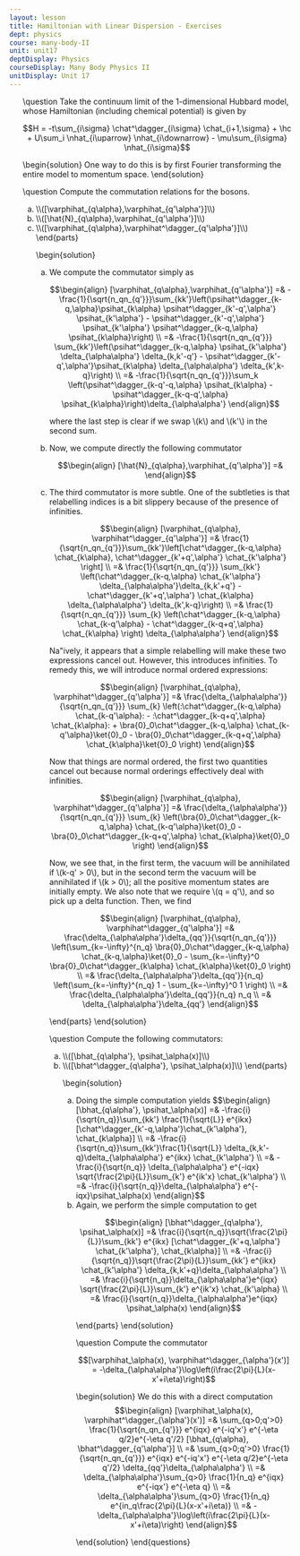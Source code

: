 ```yaml
---
layout: lesson
title: Hamiltonian with Linear Dispersion - Exercises
dept: physics
course: many-body-II
unit: unit17
deptDisplay: Physics
courseDisplay: Many Body Physics II
unitDisplay: Unit 17
---
```

<ol>
\question Take the continuum limit of the 1-dimensional Hubbard model, whose Hamiltonian (including chemical potential) is given by 

$$H = -t\sum_{i\sigma} \chat^\dagger_{i\sigma} \chat_{i+1,\sigma} + \hc + U\sum_i \nhat_{i\uparrow} \nhat_{i\downarrow} - \mu\sum_{i\sigma} \nhat_{i\sigma}$$

\begin{solution}
One way to do this is by first Fourier transforming the entire model to momentum space. 
\end{solution}

\question Compute the commutation relations for the bosons. 
<ol type="a">
</li> 
 <li> \\([\varphihat_{q\alpha},\varphihat_{q'\alpha'}]\\)
</li> 
 <li> \\([\hat{N}_{q\alpha},\varphihat_{q'\alpha'}]\\)
</li> 
 <li> \\([\varphihat_{q\alpha},\varphihat^\dagger_{q'\alpha'}]\\)
\end{parts}

\begin{solution}
<ol type="a">
</li> 
 <li> We compute the commutator simply as 

$$\begin{align}
[\varphihat_{q\alpha},\varphihat_{q'\alpha'}] =& -\frac{1}{\sqrt{n_qn_{q'}}}\sum_{kk'}\left(\psihat^\dagger_{k-q,\alpha}\psihat_{k\alpha} \psihat^\dagger_{k'-q',\alpha'} \psihat_{k'\alpha'} - \psihat^\dagger_{k'-q',\alpha'} \psihat_{k'\alpha'} \psihat^\dagger_{k-q,\alpha} \psihat_{k\alpha}\right) \\
=& -\frac{1}{\sqrt{n_qn_{q'}}} \sum_{kk'}\left(\psihat^\dagger_{k-q,\alpha} \psihat_{k'\alpha'} \delta_{\alpha\alpha'} \delta_{k,k'-q'} - \psihat^\dagger_{k'-q',\alpha'}\psihat_{k\alpha} \delta_{\alpha\alpha'} \delta_{k',k-q}\right) \\
=& -\frac{1}{\sqrt{n_qn_{q'}}}\sum_k \left(\psihat^\dagger_{k-q'-q,\alpha} \psihat_{k\alpha} - \psihat^\dagger_{k-q-q',\alpha} \psihat_{k\alpha}\right)\delta_{\alpha\alpha'}
\end{align}$$

where the last step is clear if we swap \\(k\\) and \\(k'\\) in the second sum.

</li> 
 <li> Now, we compute directly the following commutator 

$$\begin{align}
[\hat{N}_{q\alpha},\varphihat_{q'\alpha'}] =& 
\end{align}$$

</li> 
 <li> The third commutator is more subtle. One of the subtleties is that relabelling indices is a bit slippery because of the presence of infinities. 

$$\begin{align}
[\varphihat_{q\alpha}, \varphihat^\dagger_{q'\alpha'}] =& \frac{1}{\sqrt{n_qn_{q'}}}\sum_{kk'}\left[\chat^\dagger_{k-q,\alpha} \chat_{k\alpha}, \chat^\dagger_{k'+q',\alpha'} \chat_{k'\alpha'} \right] \\
=& \frac{1}{\sqrt{n_qn_{q'}}} \sum_{kk'} \left(\chat^\dagger_{k-q,\alpha} \chat_{k'\alpha'} \delta_{\alpha\alpha'}\delta_{k,k'+q'} - \chat^\dagger_{k'+q',\alpha'} \chat_{k\alpha} \delta_{\alpha\alpha'} \delta_{k',k-q}\right) \\
=& \frac{1}{\sqrt{n_qn_{q'}}} \sum_{k} \left(\chat^\dagger_{k-q,\alpha} \chat_{k-q'\alpha} - \chat^\dagger_{k-q+q',\alpha} \chat_{k\alpha} \right) \delta_{\alpha\alpha'}
\end{align}$$

Na\"ively, it appears that a simple relabelling will make these two expressions cancel out. However, this introduces infinities. To remedy this, we will introduce normal ordered expressions:

$$\begin{align}
[\varphihat_{q\alpha}, \varphihat^\dagger_{q'\alpha'}] =& \frac{\delta_{\alpha\alpha'}}{\sqrt{n_qn_{q'}}} \sum_{k} \left(:\chat^\dagger_{k-q,\alpha} \chat_{k-q'\alpha}: - :\chat^\dagger_{k-q+q',\alpha} \chat_{k\alpha}: + \bra{0}_0\chat^\dagger_{k-q,\alpha} \chat_{k-q'\alpha}\ket{0}_0 - \bra{0}_0\chat^\dagger_{k-q+q',\alpha} \chat_{k\alpha}\ket{0}_0 \right)
\end{align}$$

Now that things are normal ordered, the first two quantities cancel out because normal orderings effectively deal with infinities. 

$$\begin{align}
[\varphihat_{q\alpha}, \varphihat^\dagger_{q'\alpha'}] =& \frac{\delta_{\alpha\alpha'}}{\sqrt{n_qn_{q'}}} \sum_{k} \left(\bra{0}_0\chat^\dagger_{k-q,\alpha} \chat_{k-q'\alpha}\ket{0}_0 - \bra{0}_0\chat^\dagger_{k-q+q',\alpha} \chat_{k\alpha}\ket{0}_0 \right)
\end{align}$$

Now, we see that, in the first term, the vacuum will be annihilated if \\(k-q' > 0\\), but in the second term the vacuum will be annihilated if \\(k > 0\\); all the positive momentum states are initially empty. We also note that we require \\(q = q'\\), and so pick up a delta function. Then, we find 

$$\begin{align}
[\varphihat_{q\alpha}, \varphihat^\dagger_{q'\alpha'}] =& \frac{\delta_{\alpha\alpha'}\delta_{qq'}}{\sqrt{n_qn_{q'}}} \left(\sum_{k=-\infty}^{n_q} \bra{0}_0\chat^\dagger_{k-q,\alpha} \chat_{k-q,\alpha}\ket{0}_0 - \sum_{k=-\infty}^0 \bra{0}_0\chat^\dagger_{k\alpha} \chat_{k\alpha}\ket{0}_0 \right) \\
=& \frac{\delta_{\alpha\alpha'}\delta_{qq'}}{n_q} \left(\sum_{k=-\infty}^{n_q} 1 - \sum_{k=-\infty}^0 1 \right) \\
=& \frac{\delta_{\alpha\alpha'}\delta_{qq'}}{n_q} n_q \\
=& \delta_{\alpha\alpha'}\delta_{qq'}
\end{align}$$

\end{parts}
\end{solution}

\question Compute the following commutators:
<ol type="a">
</li> 
 <li> \\([\bhat_{q\alpha'}, \psihat_\alpha(x)]\\)
</li> 
 <li> \\([\bhat^\dagger_{q\alpha'}, \psihat_\alpha(x)]\\)
\end{parts}

\begin{solution}
<ol type="a">
</li> 
 <li> Doing the simple computation yields
$$\begin{align}
[\bhat_{q\alpha'}, \psihat_\alpha(x)] =& -\frac{i}{\sqrt{n_q}}\sum_{kk'} \frac{1}{\sqrt{L}} e^{ikx} [\chat^\dagger_{k'-q,\alpha'}\chat_{k'\alpha'}, \chat_{k\alpha}] \\
=& -\frac{i}{\sqrt{n_q}}\sum_{kk'}\frac{1}{\sqrt{L}} \delta_{k,k'-q}\delta_{\alpha\alpha'} e^{ikx} \chat_{k'\alpha'} \\
=& -\frac{i}{\sqrt{n_q}} \delta_{\alpha\alpha'} e^{-iqx} \sqrt{\frac{2\pi}{L}}\sum_{k'} e^{ik'x} \chat_{k'\alpha'} \\
=& -\frac{i}{\sqrt{n_q}}\delta_{\alpha\alpha'} e^{-iqx}\psihat_\alpha(x)
\end{align}$$

</li> 
 <li> Again, we perform the simple computation to get 

$$\begin{align}
[\bhat^\dagger_{q\alpha'}, \psihat_\alpha(x)] =& \frac{i}{\sqrt{n_q}}\sqrt{\frac{2\pi}{L}}\sum_{kk'} e^{ikx} [\chat^\dagger_{k'+q,\alpha'} \chat_{k'\alpha'}, \chat_{k\alpha}] \\
=& -\frac{i}{\sqrt{n_q}}\sqrt{\frac{2\pi}{L}}\sum_{kk'} e^{ikx} \chat_{k'\alpha'} \delta_{k,k'+q}\delta_{\alpha\alpha'} \\
=& \frac{i}{\sqrt{n_q}}\delta_{\alpha\alpha'}e^{iqx} \sqrt{\frac{2\pi}{L}}\sum_{k'} e^{ik'x} \chat_{k'\alpha} \\
=& \frac{i}{\sqrt{n_q}}\delta_{\alpha\alpha'}e^{iqx} \psihat_\alpha(x)
\end{align}$$



\end{parts}
\end{solution}

\question Compute the commutator

$$[\varphihat_\alpha(x), \varphihat^\dagger_{\alpha'}(x')] = -\delta_{\alpha\alpha'}\log\left(i\frac{2\pi}{L}(x-x'+i\eta)\right)$$

\begin{solution}
We do this with a direct computation
$$\begin{align}
[\varphihat_\alpha(x), \varphihat^\dagger_{\alpha'}(x')] =& \sum_{q>0;q'>0} \frac{1}{\sqrt{n_qn_{q'}}} e^{iqx} e^{-iq'x'} e^{-\eta q/2}e^{-\eta q'/2} [\bhat_{q\alpha}, \bhat^\dagger_{q'\alpha'}] \\
=& \sum_{q>0;q'>0} \frac{1}{\sqrt{n_qn_{q'}}} e^{iqx} e^{-iq'x'} e^{-\eta q/2}e^{-\eta q'/2} \delta_{qq'}\delta_{\alpha\alpha'} \\
=& \delta_{\alpha\alpha'}\sum_{q>0} \frac{1}{n_q} e^{iqx} e^{-iqx'} e^{-\eta q} \\
=& \delta_{\alpha\alpha'}\sum_{q>0} \frac{1}{n_q} e^{in_q\frac{2\pi}{L}(x-x'+i\eta)} \\
=& -\delta_{\alpha\alpha'}\log\left(i\frac{2\pi}{L}(x-x'+i\eta)\right)
\end{align}$$

\end{solution}
\end{questions}

